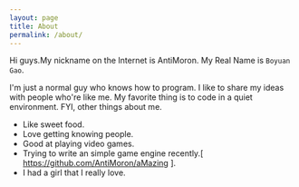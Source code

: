 ```yaml
---
layout: page
title: About
permalink: /about/
---
```


Hi guys.My nickname on the Internet is AntiMoron.
My Real Name is ```Boyuan Gao```.

I'm just a normal guy who knows how to program.
I like to share my ideas with people who're like me.
My favorite thing is to code in a quiet environment.
FYI, other things about me.
- Like sweet food.
- Love getting knowing people.
- Good at playing video games.
- Trying to write an simple game engine recently.[ https://github.com/AntiMoron/aMazing ].
- I had a girl that I really love.
